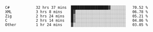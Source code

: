 <!--START_SECTION:waka-->

```text
C#            32 hrs 37 mins  █████████████████▓░░░░░░░   70.52 %
XML           3 hrs 8 mins    █▓░░░░░░░░░░░░░░░░░░░░░░░   06.78 %
Zig           2 hrs 24 mins   █▒░░░░░░░░░░░░░░░░░░░░░░░   05.21 %
C             2 hrs 14 mins   █▒░░░░░░░░░░░░░░░░░░░░░░░   04.86 %
Other         1 hr 24 mins    ▓░░░░░░░░░░░░░░░░░░░░░░░░   03.05 %
```

<!--END_SECTION:waka-->
